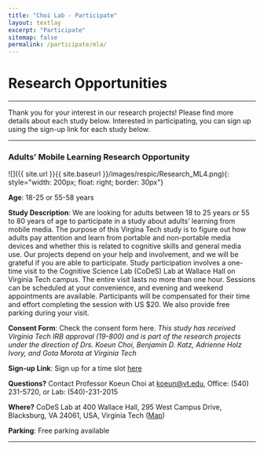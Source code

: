 ```yaml
---
title: "Choi Lab - Participate"
layout: textlay
excerpt: "Participate"
sitemap: false
permalink: /participate/mla/
---
```


# Research Opportunities

******************************************************************************************************************************

Thank you for your interest in our research projects! Please find more details about each study below. Interested in participating, you can sign up using the sign-up link for each study below.

******************************************************************************************************************************

<!--<li>..</li>-->

### Adults’ Mobile Learning Research Opportunity

![]({{ site.url }}{{ site.baseurl }}/images/respic/Research_ML4.png){: style="width: 200px; float: right; border: 30px"}

**Age**: 18-25 or 55-58 years

**Study Description**: We are looking for adults between 18 to 25 years or 55 to 80 years of age to participate in a study about adults’ learning from mobile media. The purpose of this Virgina Tech study is to figure out how adults pay attention and learn from portable and non-portable media devices and whether this is related to cognitive skills and general media use. Our projects depend on your help and involvement, and we will be grateful if you are able to participate. Study participation involves a one-time visit to the Cognitive Science Lab (CoDeS) Lab at Wallace Hall on Virginia Tech campus. The entire visit lasts no more than one hour. Sessions can be scheduled at your convenience, and evening and weekend appointments are available. Participants will be compensated for their time and effort completing the session with US $20. We also provide free parking during your visit. 


**Consent Form**: Check the consent form here. *This study has received Virginia Tech IRB approval (19-800) and is part of the research projects under the direction of Drs. Koeun Choi, Benjamin D. Katz, Adrienne Holz Ivory, and Gota Morota at Virginia Tech*

**Sign-up Link**: Sign up for a time slot [here](https://calendly.com/codeslab/adults-mobile-learning-research)

<!--<li><figure>
<img src="{{ site.url }}{{ site.baseurl }}/images/respic/Research_ML4.png" width="15%">
</figure></li>-->

**Questions?** Contact Professor Koeun Choi at <koeun@vt.edu>, Office: (540) 231-5720, or Lab: (540)-231-2015

**Where?** CoDeS Lab at 400 Wallace Hall, 295 West Campus Drive, Blacksburg, VA 24061, USA, Virginia Tech ([Map](https://www.google.com/maps/place/Wallace+Hall,+Blacksburg,+VA+24060/@37.2229037,-80.4264134,17z/data=!4m5!3m4!1s0x884d95117587ead9:0xb2b5c03d0f9df618!8m2!3d37.2229037!4d-80.4242247?shorturl=1))

**Parking**: Free parking available

******************************************************************************************************************************
